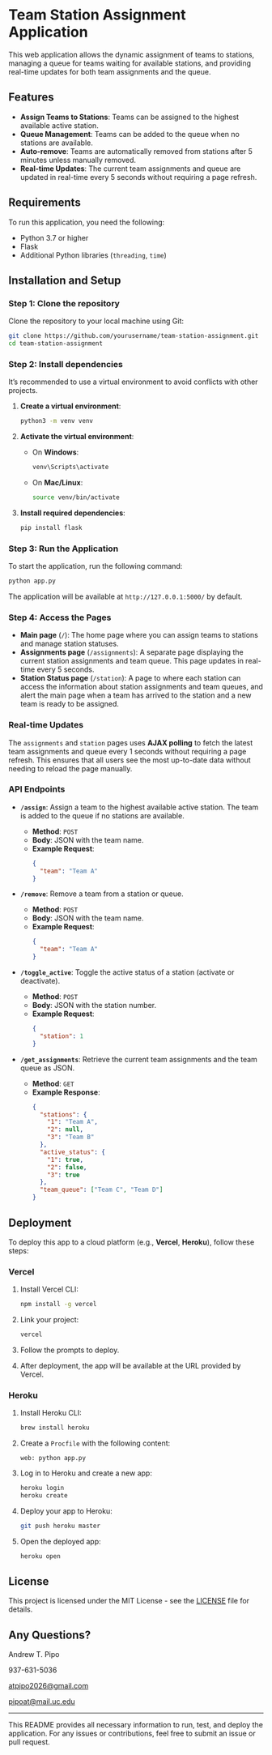 
# Team Station Assignment Application

This web application allows the dynamic assignment of teams to stations, managing a queue for teams waiting for available stations, and providing real-time updates for both team assignments and the queue.

## Features
- **Assign Teams to Stations**: Teams can be assigned to the highest available active station.
- **Queue Management**: Teams can be added to the queue when no stations are available.
- **Auto-remove**: Teams are automatically removed from stations after 5 minutes unless manually removed.
- **Real-time Updates**: The current team assignments and queue are updated in real-time every 5 seconds without requiring a page refresh.

## Requirements
To run this application, you need the following:
- Python 3.7 or higher
- Flask
- Additional Python libraries (`threading`, `time`)

## Installation and Setup

### Step 1: Clone the repository
Clone the repository to your local machine using Git:
```bash
git clone https://github.com/yourusername/team-station-assignment.git
cd team-station-assignment
```

### Step 2: Install dependencies
It’s recommended to use a virtual environment to avoid conflicts with other projects.

1. **Create a virtual environment**:
   ```bash
   python3 -m venv venv
   ```

2. **Activate the virtual environment**:
   - On **Windows**:
     ```bash
     venv\Scripts\activate
     ```
   - On **Mac/Linux**:
     ```bash
     source venv/bin/activate
     ```

3. **Install required dependencies**:
   ```bash
   pip install flask
   ```

### Step 3: Run the Application
To start the application, run the following command:
```bash
python app.py
```

The application will be available at `http://127.0.0.1:5000/` by default.

### Step 4: Access the Pages
- **Main page** (`/`): The home page where you can assign teams to stations and manage station statuses.
- **Assignments page** (`/assignments`): A separate page displaying the current station assignments and team queue. This page updates in real-time every 5 seconds.
- **Station Status page** (`/station`): A page to where each station can access the information about station assignments and team queues, and alert the main page when a team has arrived to the station and a new team is ready to be assigned.

### Real-time Updates
The `assignments` and `station` pages uses **AJAX polling** to fetch the latest team assignments and queue every 1 seconds without requiring a page refresh. This ensures that all users see the most up-to-date data without needing to reload the page manually.

### API Endpoints

- **`/assign`**: Assign a team to the highest available active station. The team is added to the queue if no stations are available.
  - **Method**: `POST`
  - **Body**: JSON with the team name.
  - **Example Request**:
    ```json
    {
      "team": "Team A"
    }
    ```

- **`/remove`**: Remove a team from a station or queue.
  - **Method**: `POST`
  - **Body**: JSON with the team name.
  - **Example Request**:
    ```json
    {
      "team": "Team A"
    }
    ```

- **`/toggle_active`**: Toggle the active status of a station (activate or deactivate).
  - **Method**: `POST`
  - **Body**: JSON with the station number.
  - **Example Request**:
    ```json
    {
      "station": 1
    }
    ```

- **`/get_assignments`**: Retrieve the current team assignments and the team queue as JSON.
  - **Method**: `GET`
  - **Example Response**:
    ```json
    {
      "stations": {
        "1": "Team A",
        "2": null,
        "3": "Team B"
      },
      "active_status": {
        "1": true,
        "2": false,
        "3": true
      },
      "team_queue": ["Team C", "Team D"]
    }
    ```

## Deployment

To deploy this app to a cloud platform (e.g., **Vercel**, **Heroku**), follow these steps:

### Vercel
1. Install Vercel CLI:
   ```bash
   npm install -g vercel
   ```

2. Link your project:
   ```bash
   vercel
   ```

3. Follow the prompts to deploy.

4. After deployment, the app will be available at the URL provided by Vercel.

### Heroku
1. Install Heroku CLI:
   ```bash
   brew install heroku
   ```

2. Create a `Procfile` with the following content:
   ```
   web: python app.py
   ```

3. Log in to Heroku and create a new app:
   ```bash
   heroku login
   heroku create
   ```

4. Deploy your app to Heroku:
   ```bash
   git push heroku master
   ```

5. Open the deployed app:
   ```bash
   heroku open
   ```

## License
This project is licensed under the MIT License - see the [LICENSE](LICENSE) file for details.

## Any Questions?
Andrew T. Pipo

937-631-5036

atpipo2026@gmail.com

pipoat@mail.uc.edu

---

This README provides all necessary information to run, test, and deploy the application. For any issues or contributions, feel free to submit an issue or pull request.
